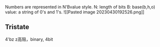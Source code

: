 Numbers are represented in N'Bvalue style.
N: length of bits
B: base(b,h,o)
value: a string of 0's and 1's.
![[Pasted image 20230430192526.png]]

## Tristate
4'bz 
z高阻，binary, 4bit